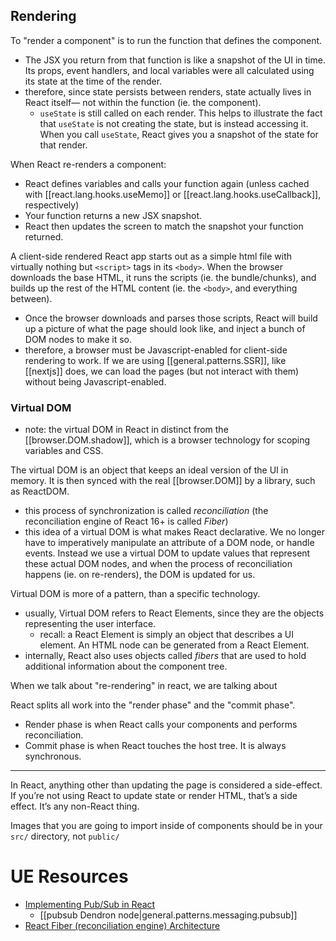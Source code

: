
## Rendering
To "render a component" is to run the function that defines the component.
- The JSX you return from that function is like a snapshot of the UI in time. Its props, event handlers, and local variables were all calculated using its state at the time of the render.
- therefore, since state persists between renders, state actually lives in React itself— not within the function (ie. the component).
    - `useState` is still called on each render. This helps to illustrate the fact that `useState` is not creating the state, but is instead accessing it. When you call `useState`, React gives you a snapshot of the state for that render.

When React re-renders a component:
- React defines variables and calls your function again (unless cached with [[react.lang.hooks.useMemo]] or [[react.lang.hooks.useCallback]], respectively)
- Your function returns a new JSX snapshot.
- React then updates the screen to match the snapshot your function returned.

A client-side rendered React app starts out as a simple html file with virtually nothing but `<script>` tags in its `<body>`. When the browser downloads the base HTML, it runs the scripts (ie. the bundle/chunks), and builds up the rest of the HTML content (ie. the `<body>`, and everything between).
- Once the browser downloads and parses those scripts, React will build up a picture of what the page should look like, and inject a bunch of DOM nodes to make it so.
- therefore, a browser must be Javascript-enabled for client-side rendering to work. If we are using [[general.patterns.SSR]], like [[nextjs]] does, we can load the pages (but not interact with them) without being Javascript-enabled.

### Virtual DOM
- note: the virtual DOM in React in distinct from the [[browser.DOM.shadow]], which is a browser technology for scoping variables and CSS.

The virtual DOM is an object that keeps an ideal version of the UI in memory. It is then synced with the real [[browser.DOM]] by a library, such as ReactDOM.
- this process of synchronization is called *reconciliation* (the reconciliation engine of React 16+ is called *Fiber*)
- this idea of a virtual DOM is what makes React declarative. We no longer have to imperatively manipulate an attribute of a DOM node, or handle events. Instead we use a virtual DOM to update values that represent these actual DOM nodes, and when the process of reconciliation happens (ie. on re-renders), the DOM is updated for us.

Virtual DOM is more of a pattern, than a specific technology.
- usually, Virtual DOM refers to React Elements, since they are the objects representing the user interface.
    - recall: a React Element is simply an object that describes a UI element. An HTML node can be generated from a React Element.
- internally, React also uses objects called *fibers* that are used to hold additional information about the component tree.

When we talk about "re-rendering" in react, we are talking about

React splits all work into the "render phase" and the "commit phase".
- Render phase is when React calls your components and performs reconciliation.
- Commit phase is when React touches the host tree. It is always synchronous.

* * *

In React, anything other than updating the page is considered a side-effect. If you’re not using React to update state or render HTML, that’s a side effect. It’s any non-React thing.

Images that you are going to import inside of components should be in your `src/` directory, not `public/`

# UE Resources
- [Implementing Pub/Sub in React](https://www.pluralsight.com/guides/how-to-communicate-between-independent-components-in-reactjs)
    - [[pubsub Dendron node|general.patterns.messaging.pubsub]]
- [React Fiber (reconciliation engine) Architecture](https://github.com/acdlite/react-fiber-architecture)
